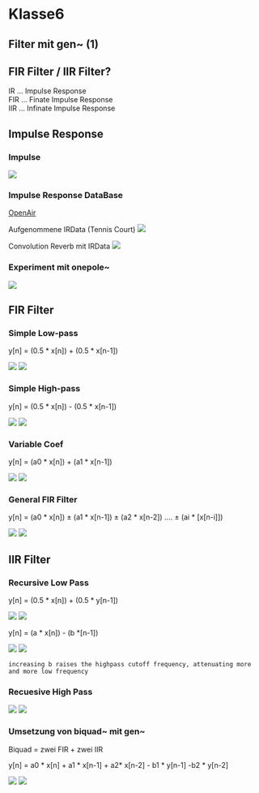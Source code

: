 # Klasse6


## Filter mit gen~ (1)

## FIR Filter / IIR Filter?

IR ... Impulse Response  
FIR ... Finate Impulse Response    
IIR ... Infinate Impulse Response   

## Impulse Response 

### Impulse

![](Klasse6/png/ir.jpg)

### Impulse Response DataBase

[OpenAir](https://openairlib.net/)

Aufgenommene IRData (Tennis Court)
![](Klasse6/png/real.png)

Convolution Reverb mit IRData
![](Klasse6/png/spacedesigner.jpg)

### Experiment mit onepole~

![](Klasse6/png/reverse_e.png)
## FIR Filter
### Simple Low-pass

y[n] = (0.5 * x[n]) + (0.5 * x[n-1])

![](Klasse6/png/lowpass.png)
![](Klasse6/png/lowpass_gen.png)

### Simple High-pass

y[n] = (0.5 * x[n]) - (0.5 * x[n-1])

![](Klasse6/png/highpass.png)
![](Klasse6/png/highpass_gen.png)

### Variable Coef

y[n] = (a0 * x[n]) + (a1 * x[n-1])


![](Klasse6/png/variable.png)
![](Klasse6/png/variable_gen.png)

### General FIR Filter

y[n] = (a0 * x[n]) ± (a1 * x[n-1]) ± (a2 * x[n-2]) .... ± (ai * [x[n-i]])

![](Klasse6/png/general.png)
![](Klasse6/png/general_filter.png)

## IIR Filter

### Recursive Low Pass

y[n] = (0.5 * x[n]) + (0.5 * y[n-1])

![](Klasse6/png/eta.png)
![](Klasse6/png/eta_gen.png)

y[n] = (a * x[n]) - (b *[n-1])

![](Klasse6/png/rlp.png)
![](Klasse6/png/rlp_gen.png)

```
increasing b raises the highpass cutoff frequency, attenuating more and more low frequency
```

### Recuesive High Pass

![](Klasse6/png/rhp.png)
![](Klasse6/png/rhp_gen.png)

### Umsetzung von biquad~ mit gen~

Biquad = zwei FIR + zwei IIR

y[n] = a0 * x[n] + a1 * x[n-1] + a2* x[n-2] - b1 * y[n-1] -b2 * y[n-2]


![](Klasse6/png/biquad.png)
![](Klasse6/png/biquad_gen.png)
